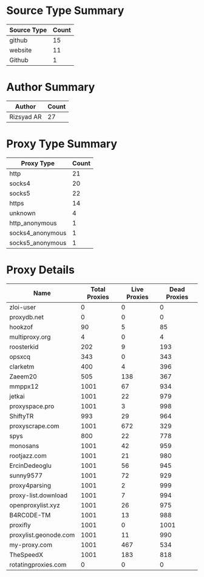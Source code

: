 # Source Type Summary

| Source Type | Count |
|-------------|-------|
| github | 15 |
| website | 11 |
| Github | 1 |


# Author Summary

| Author | Count |
|--------|-------|
| Rizsyad AR | 27 |


# Proxy Type Summary

| Proxy Type | Count |
|------------|-------|
| http | 21 |
| socks4 | 20 |
| socks5 | 22 |
| https | 14 |
| unknown | 4 |
| http_anonymous | 1 |
| socks4_anonymous | 1 |
| socks5_anonymous | 1 |


# Proxy Details

| Name | Total Proxies | Live Proxies | Dead Proxies |
|------|---------------|--------------|---------------|
| zloi-user | 0 | 0 | 0 |
| proxydb.net | 0 | 0 | 0 |
| hookzof | 90 | 5 | 85 |
| multiproxy.org | 4 | 0 | 4 |
| roosterkid | 202 | 9 | 193 |
| opsxcq | 343 | 0 | 343 |
| clarketm | 400 | 4 | 396 |
| Zaeem20 | 505 | 138 | 367 |
| mmppx12 | 1001 | 67 | 934 |
| jetkai | 1001 | 22 | 979 |
| proxyspace.pro | 1001 | 3 | 998 |
| ShiftyTR | 993 | 29 | 964 |
| proxyscrape.com | 1001 | 672 | 329 |
| spys | 800 | 22 | 778 |
| monosans | 1001 | 42 | 959 |
| rootjazz.com | 1001 | 21 | 980 |
| ErcinDedeoglu | 1001 | 56 | 945 |
| sunny9577 | 1001 | 72 | 929 |
| proxy4parsing | 1001 | 2 | 999 |
| proxy-list.download | 1001 | 7 | 994 |
| openproxylist.xyz | 1001 | 26 | 975 |
| B4RC0DE-TM | 1001 | 13 | 988 |
| proxifly | 1001 | 0 | 1001 |
| proxylist.geonode.com | 1001 | 11 | 990 |
| my-proxy.com | 1001 | 467 | 534 |
| TheSpeedX | 1001 | 183 | 818 |
| rotatingproxies.com | 0 | 0 | 0 |
